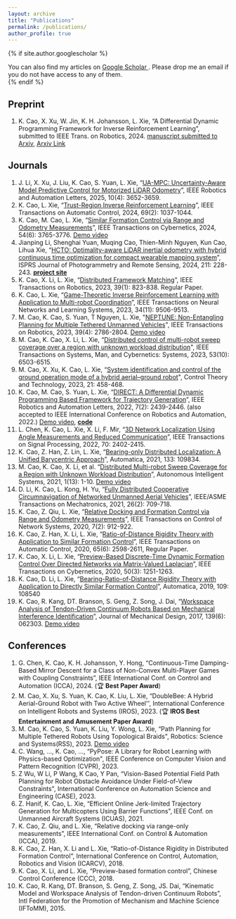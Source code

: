 ```yaml
---
layout: archive
title: "Publications"
permalink: /publications/
author_profile: true
---
```


{% if site.author.googlescholar %}
  <div class="wordwrap">You can also find my articles on <a href="{{site.author.googlescholar}}"> Google Scholar </a>. Please drop me an email if you do not have access to any of them.</div>
{% endif %}

<!-- {% include base_path %}

{% for post in site.publications reversed %}
  {% include archive-single.html %}
{% endfor %} -->

## Preprint
1. K. Cao, X. Xu, W. Jin, K. H. Johansson, L. Xie, “A Differential Dynamic Programming Framework for Inverse Reinforcement Learning”, submitted to IEEE Trans. on Robotics, 2024. [manuscript submitted to Arxiv](https://kth-my.sharepoint.com/:b:/g/personal/caokun_ug_kth_se/EZY-Oa4qcf5IrsuUMUZGUwoBvD2fjrucnGNRvCyBFLAh5A?e=xGBqcV), [Arxiv Link](https://arxiv.org/abs/2407.19902)


## Journals
1. J.	Li, X. Xu, J. Liu, K. Cao, S. Yuan, L. Xie,  “[UA-MPC: Uncertainty-Aware Model Predictive Control for Motorized LiDAR Odometry](https://ieeexplore.ieee.org/document/10900461)”, IEEE Robotics and Automation Letters, 2025, 10(4): 3652-3659.
1. K. Cao, L. Xie, “[Trust-Region Inverse Reinforcement Learning](https://ieeexplore.ieee.org/document/10121904)”, IEEE Transactions on Automatic Control, 2024, 69(2): 1037-1044.
1. K. Cao, M. Cao, L. Xie, “[Similar Formation Control via Range and Odometry Measurements](https://ieeexplore.ieee.org/document/10099461)”, IEEE Transactions on Cybernetics, 2024, 54(6): 3765-3776. [Demo video](https://youtu.be/BEQ3iBT5bmI)
1. Jianping Li, Shenghai Yuan, Muqing Cao, Thien-Minh Nguyen, Kun Cao, Lihua Xie, “[HCTO: Optimality-aware LiDAR inertial odometry with hybrid continuous time optimization for compact wearable mapping system](https://www.sciencedirect.com/science/article/pii/S092427162400162X)”, ISPRS Journal of Photogrammetry and Remote Sensing, 2024, 211: 228-243. [**project site**](https://github.com/kafeiyin00/HCTO)
1. K. Cao, X. Li, L. Xie, “[Distributed Framework Matching](https://ieeexplore.ieee.org/document/9868243)”, IEEE Transactions on Robotics, 2023, 39(1): 823-838. Regular Paper.
1. K. Cao, L. Xie, “[Game-Theoretic Inverse Reinforcement Learning with Application to Multi-robot Coordination](https://ieeexplore.ieee.org/document/9715172)”, IEEE Transactions on Neural Networks and Learning Systems, 2023, 34(11): 9506-9513.
1. M. Cao, K. Cao, S. Yuan, T Nguyen, L. Xie, "[NEPTUNE: Non-Entangling Planning for Multiple Tethered Unmanned Vehicles](https://ieeexplore.ieee.org/document/10106112)", IEEE Transactions on Robotics, 2023, 39(4): 2786-2804. [Demo video](https://youtu.be/8b1RlDvQsi0)
1. M. Cao, K. Cao, X. Li, L. Xie, “[Distributed control of multi-robot sweep coverage over a region with unknown workload distribution](https://ieeexplore.ieee.org/document/10168201)", IEEE Transactions on Systems, Man, and Cybernetics: Systems, 2023, 53(10): 6503-6515.
1. M. Cao, X. Xu, K. Cao, L. Xie, “[System identification and control of the ground operation mode of a hybrid aerial–ground robot](https://link.springer.com/article/10.1007/s11768-023-00162-x)", Control Theory and Technology, 2023, 21: 458-468.
1. K. Cao, M. Cao, S. Yuan, L. Xie, “[DIRECT: A Differential Dynamic Programming Based Framework for Trajectory Generation](https://ieeexplore.ieee.org/document/9681227)”, IEEE Robotics and Automation Letters, 2022, 7(2): 2439-2446. (also accepted to IEEE International Conference on Robotics and Automation, 2022.) [Demo video](https://youtu.be/BM8_ABM_2VM), [**code**](https://github.com/ntu-caokun/DIRECT)
1. L. Chen, K. Cao, L. Xie, X. Li, F. Mir, “[3D Network Localization Using Angle Measurements and Reduced Communication](https://ieeexplore.ieee.org/abstract/document/9757822/)”, IEEE Transactions on Signal Processing, 2022, 70: 2402-2415.
1. K. Cao, Z. Han, Z. Lin, L. Xie, “[Bearing-only Distributed Localization: A Unified Barycentric Approach](https://www.sciencedirect.com/science/article/abs/pii/S000510982100354X)”, Automatica, 2021, 133: 109834.
1. M. Cao, K. Cao, X. Li, et al. “[Distributed Multi-robot Sweep Coverage for a Region with Unknown Workload Distribution](https://link.springer.com/article/10.1007/s43684-021-00011-1)”, Autonomous Intelligent Systems, 2021, 1(13): 1-10. [Demo video](https://youtu.be/QFXr0ZWNCtE)
1. D. Li, K. Cao, L. Kong, H. Yu, “[Fully Distributed Cooperative Circumnavigation of Networked Unmanned Aerial Vehicles](https://ieeexplore.ieee.org/document/9340580)”, IEEE/ASME Transactions on Mechatronics, 2021, 26(2): 709-718.
1. K. Cao, Z. Qiu, L. Xie, “[Relative Docking and Formation Control via Range and Odometry Measurements](https://ieeexplore.ieee.org/document/8892658)”, IEEE Transactions on Control of Network Systems, 2020, 7(2): 912-922.
1. K. Cao, Z. Han, X. Li, L. Xie, “[Ratio-of-Distance Rigidity Theory with Application to Similar Formation Control](https://ieeexplore.ieee.org/document/8820064)”, IEEE Transactions on Automatic Control, 2020, 65(6): 2598-2611, Regular Paper.
1. K. Cao, X. Li, L. Xie, “[Preview-Based Discrete-Time Dynamic Formation Control Over Directed Networks via Matrix-Valued Laplacian](https://ieeexplore.ieee.org/document/8701524)”, IEEE Transactions on Cybernetics, 2020, 50(3): 1251-1263.
1. K. Cao, D. Li, L. Xie, “[Bearing-Ratio-of-Distance Rigidity Theory with Application to Directly Similar Formation Control](https://www.sciencedirect.com/science/article/pii/S0005109819304017)”, Automatica, 2019, 109: 108540
1. K. Cao, R. Kang, DT. Branson, S. Geng, Z. Song, J. Dai, “[Workspace Analysis of Tendon-Driven Continuum Robots Based on Mechanical Interference Identification](https://asmedigitalcollection.asme.org/mechanicaldesign/article/139/6/062303/472961/Workspace-Analysis-of-Tendon-Driven-Continuum)”, Journal of Mechanical Design, 2017, 139(6): 062303. [Demo video](https://youtu.be/BHAjiewdqLE)

  









## Conferences
1. G. Chen, K. Cao, K. H. Johansson, Y. Hong, “Continuous-Time Damping-Based Mirror Descent for a Class of Non-Convex Multi-Player Games with Coupling Constraints”, IEEE International Conf. on Control and Automation (ICCA), 2024. (🏆 **Best Paper Award**)
1. M. Cao, X. Xu, S. Yuan, K. Cao, K. Liu, L. Xie, “DoubleBee: A Hybrid Aerial-Ground Robot with Two Active Wheel'', International Conference on Intelligent Robots and Systems (IROS), 2023. (🏆 **IROS Best Entertainment and Amusement Paper Award**)
1. M. Cao, K. Cao, S. Yuan, K. Liu, Y. Wong, L. Xie, “Path Planning for Multiple Tethered Robots Using Topological Braids", Robotics: Science and Systems(RSS), 2023. [Demo video](https://youtu.be/BEQ3iBT5bmI)
1. C. Wang, ..., K. Cao, ..., “PyPose: A Library for Robot Learning with Physics-based Optimization", IEEE Conference on Computer Vision and Pattern Recognition (CVPR), 2023.
1. Z Wu, W Li, P Wang, K Cao, Y Pan, “Vision-Based Potential Field Path Planning for Robot Obstacle Avoidance Under Field-of-View Constraints", International Conference on Automation Science and Engineering (CASE), 2023.
1. Z. Hanif, K. Cao, L. Xie, “Efficient Online Jerk-limited Trajectory Generation for Multicopters Using Barrier Functions”, IEEE Conf. on Unmanned Aircraft Systems (ICUAS), 2021.
1. K. Cao, Z. Qiu, and L. Xie, “Relative docking via range-only measurements”, IEEE International Conf. on Control & Automation (ICCA), 2019.
1. K. Cao, Z. Han, X. Li and L. Xie, “Ratio-of-Distance Rigidity in Distributed Formation Control”, International Conference on Control, Automation, Robotics and Vision (ICARCV), 2018.
1. K. Cao, X. Li, and L. Xie, “Preview-based formation control”, Chinese Control Conference (CCC), 2018.
1. K. Cao, R. Kang, DT. Branson, S. Geng, Z. Song, JS. Dai, “Kinematic Model and Workspace Analysis of Tendon-driven Continuum Robots”, Intl Federation for the Promotion of Mechanism and Machine Science (IFToMM), 2015.
